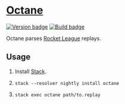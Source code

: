 # [Octane][]

[![Version badge][]][version]
[![Build badge][]][build]

Octane parses [Rocket League][] replays.

## Usage

1.  Install [Stack][].

2.  `stack --resolver nightly install octane`

3.  `stack exec octane path/to.replay`

[Octane]: https://github.com/tfausak/octane
[Version badge]: https://www.stackage.org/package/octane/badge/nightly?label=version
[version]: https://www.stackage.org/package/octane
[Build badge]: https://travis-ci.org/tfausak/octane.svg?branch=main
[build]: https://travis-ci.org/tfausak/octane
[Rocket League]: http://rocketleague.psyonix.com
[Stack]: http://haskellstack.org
